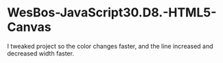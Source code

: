# WesBos-JavaScript30.D8.-HTML5-Canvas
 I tweaked project so the color changes faster, and the line increased and decreased width faster.

